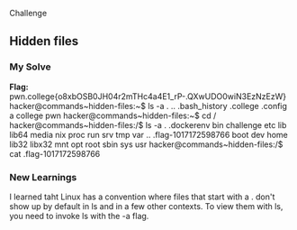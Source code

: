 Challenge
## Hidden files

### My Solve
**Flag:** pwn.college{o8xbOSB0JH04r2mTHc4a4E1_rP-.QXwUDO0wiN3EzNzEzW}
hacker@commands~hidden-files:~$ ls -a
.  ..  .bash_history  .college  .config  a  college  pwn
hacker@commands~hidden-files:~$ cd /
hacker@commands~hidden-files:/$ ls -a
.   .dockerenv           bin   challenge  etc   lib    lib64   media  nix  proc  run   srv  tmp  var
..  .flag-1017172598766  boot  dev        home  lib32  libx32  mnt    opt  root  sbin  sys  usr
hacker@commands~hidden-files:/$ cat .flag-1017172598766

### New Learnings
I learned taht Linux has a convention where files that start with a . don't show up by default in ls and in a few other contexts. To view them with ls, you need to invoke ls with the -a flag.
